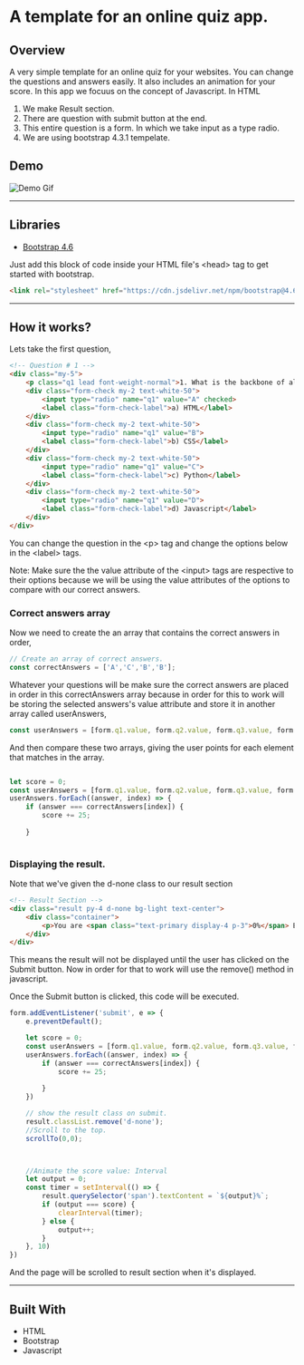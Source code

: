 # A template for an online quiz app.
## Overview
A very simple template for an online quiz for your websites. You can change the questions and answers easily. It also includes an animation for your score.
In this app we focuus on the concept of Javascript.
In HTML
1. We make Result section.
2. There are question with submit button at the end.
3. This entire question is a form. In which we take input as a type radio.
4. We are using bootstrap 4.3.1 tempelate.


## Demo
![Demo Gif](https://s4.gifyu.com/images/ezgifcom-gif-maker-1.gif)

---

## Libraries
* [Bootstrap 4.6](https://getbootstrap.com/docs/4.6/getting-started/introduction/)

Just add this block of code inside your HTML file's \<head> tag to get started with bootstrap.
```HTML
<link rel="stylesheet" href="https://cdn.jsdelivr.net/npm/bootstrap@4.6.0/dist/css/bootstrap.min.css" integrity="sha384-B0vP5xmATw1+K9KRQjQERJvTumQW0nPEzvF6L/Z6nronJ3oUOFUFpCjEUQouq2+l" crossorigin="anonymous">
```
---

## How it works?
Lets take the first question,

```HTML
<!-- Question # 1 -->
<div class="my-5">
    <p class="q1 lead font-weight-normal">1. What is the backbone of all webpages?</p>
    <div class="form-check my-2 text-white-50">
        <input type="radio" name="q1" value="A" checked>
        <label class="form-check-label">a) HTML</label>
    </div>
    <div class="form-check my-2 text-white-50">
        <input type="radio" name="q1" value="B">
        <label class="form-check-label">b) CSS</label>
    </div>
    <div class="form-check my-2 text-white-50">
        <input type="radio" name="q1" value="C">
        <label class="form-check-label">c) Python</label>
    </div>
    <div class="form-check my-2 text-white-50">
        <input type="radio" name="q1" value="D">
        <label class="form-check-label">d) Javascript</label>
    </div>
</div>
```
You can change the question in the \<p> tag and change the options below in the \<label> tags.

Note: Make sure the the value attribute of the \<input> tags are respective to their options because we will be using the value attributes of the options to compare with our correct answers.

### Correct answers array
Now we need to create the an array that contains the correct answers in order,
``` Javascript
// Create an array of correct answers. 
const correctAnswers = ['A','C','B','B'];
```
Whatever your questions will be make sure the correct answers are placed in order in this correctAnswers array because in order for this to work will be storing the selected answers's value attribute and store it in another array called userAnswers,
```Javascript
const userAnswers = [form.q1.value, form.q2.value, form.q3.value, form.q4.value]
```
And then compare these two arrays, giving the user points for each element that matches in the array.

```Javascript

let score = 0;
const userAnswers = [form.q1.value, form.q2.value, form.q3.value, form.q4.value]
userAnswers.forEach((answer, index) => {
    if (answer === correctAnswers[index]) {
        score += 25;
        
    }
    
```

### Displaying the result.
Note that we've given the d-none class to our result section

```HTML
<!-- Result Section -->
<div class="result py-4 d-none bg-light text-center">
    <div class="container">
        <p>You are <span class="text-primary display-4 p-3">0%</span> Expert Developer</p>
    </div>
</div>
```

This means the result will not be displayed until the user has clicked on the Submit button. Now in order for that to work will use the remove() method in javascript.

Once the Submit button is clicked, this code will be executed.

```Javascript
form.addEventListener('submit', e => {
    e.preventDefault();

    let score = 0;
    const userAnswers = [form.q1.value, form.q2.value, form.q3.value, form.q4.value]
    userAnswers.forEach((answer, index) => {
        if (answer === correctAnswers[index]) {
            score += 25;
            
        }
    })

    // show the result class on submit. 
    result.classList.remove('d-none');
    //Scroll to the top. 
    scrollTo(0,0);



    //Animate the score value: Interval
    let output = 0;
    const timer = setInterval(() => {
        result.querySelector('span').textContent = `${output}%`;
        if (output === score) {
            clearInterval(timer);
        } else {
            output++;
        }
    }, 10)
})
```

And the page will be scrolled to result section when it's displayed.


---
## Built With

* HTML
* Bootstrap
* Javascript
